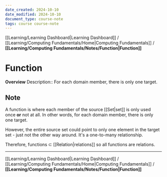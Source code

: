 ```yaml
---
date_created: 2024-10-10
date_modified: 2024-10-10
document_type: course-note
tags: course course-note
---
```

[[Learning/Learning Dashboard|Learning Dashboard]] / [[Learning/Computing Fundamentals/Home|Computing Fundamentals]] / **[[Learning/Computing Fundamentals/Notes/Function|Function]]**
# Function
**Overview**
Description:: For each domain member, there is only one target.

## Note

A function is where each member of the source [[Set|set]] is only used once **or** not at all. In other words, for each domain member, there is only one target.

However, the entire source set could point to only one element in the target set - just not the other way around. It's a one-to-many relationship.

Therefore, functions $\subset$ [[Relation|relations]] so all functions are relations.

---
[[Learning/Learning Dashboard|Learning Dashboard]] / [[Learning/Computing Fundamentals/Home|Computing Fundamentals]] / **[[Learning/Computing Fundamentals/Notes/Function|Function]]**